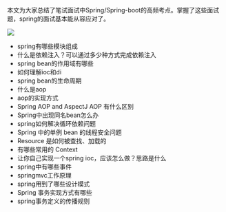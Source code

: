 本文为大家总结了笔试面试中Spring/Spring-boot的高频考点。掌握了这些面试题，spring的面试基本能从容应对了。

![](https://cdn.nlark.com/yuque/0/2022/png/640636/1646012211297-d36c523d-8d9a-4bcc-a22c-84d0a79ef738.png)

- spring有哪些模块组成
- 什么是依赖注入？可以通过多少种方式完成依赖注入
- spring bean的作用域有哪些
- 如何理解ioc和di
- spring bean的生命周期
- 什么是aop
- aop的实现方式
- Spring AOP and AspectJ AOP 有什么区别
- Spring中出现同名bean怎么办
- spring如何解决循环依赖问题
- Spring 中的单例 bean 的线程安全问题
- Resource 是如何被查找、加载的
- 有哪些常用的 Context
- 让你自己实现一个spring ioc，应该怎么做？思路是什么
- spring中有哪些事件
- springmvc工作原理
- spring用到了哪些设计模式
- Spring 事务实现方式有哪些
- spring事务定义的传播规则
